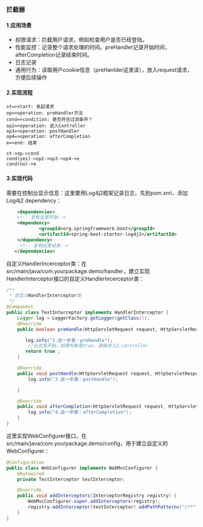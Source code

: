 ### 拦截器

#### 1.应用场景

- 权限请求：拦截用户请求，例如检查用户是否已经登陆。
- 性能监控：记录整个请求处理的时间。preHandler记录开始时间，afterCompletion记录结束时间。
- 日志记录
- 通用行为：读取用户cookie信息（preHanlder这里读），放入request请求，方便后续操作

#### 2.实现流程

```flow
st=>start: 发起请求
op=>operation: preHandler方法
cond=>condition: 是否符合过滤条件？
op2=>operation: 进入Controller
op3=>operation: postHandler
op4=>operation: afterCompletion
e=>end: 结束

st->op->cond
cond(yes)->op2->op3->op4->e
cond(no)->e
```

#### 3.实现代码

需要在控制台显示信息：这里要用Log4j2框架记录日志，先到pom.xml，添加Log4j2 dependency：

```xml
    <dependencies>
    <!-- 复制这里开始--> 
    <dependency>
            <groupId>org.springframework.boot</groupId>
            <artifactId>spring-boot-starter-log4j2</artifactId>
    </dependency>
     <!-- 复制这里结束--> 
   </dependencies>
```



自定义HandlerIncerceptor类：在src/main/java/com.yourpackage.demo/handler，建立实现HandlerInterceptor接口的自定义HandlerIncerceptor类：

```java
/**
 * 自定义HandlerInterceptor类
 */
@Component
public class TestInterceptor implements HandlerInterceptor {
    Logger log = LoggerFactory.getLogger(getClass());
    @Override
    public boolean preHandle(HttpServletRequest request, HttpServletResponse response, Object handler) throws Exception {

       log.info("1.这一步是：preHandle");
        //从这里开始，如果判断是true，直接进入2.controller
       return true ;
    }

    @Override
    public void postHandle(HttpServletRequest request, HttpServletResponse response, Object handler, ModelAndView modelAndView) throws Exception {
        log.info("3.这一步是：postHandle");

    }

    @Override
    public void afterCompletion(HttpServletRequest request, HttpServletResponse response, Object handler, Exception ex) throws Exception {
        log.info("4.这一步是：afterCompletion");
    }
}
```



这里实现WebConfigurer接口，在src/main/java/com.yourpackage.demo/config，用于建立自定义的WebConfigurer：

```java
@Configuration
public class WebConfigurer implements WebMvcConfigurer {
    @Autowired
    private TestInterceptor testInterceptor;

    @Override
    public void addInterceptors(InterceptorRegistry registry) {
        WebMvcConfigurer.super.addInterceptors(registry);
        registry.addInterceptor(testInterceptor).addPathPatterns("/**"); //addPathPatterns方法是过滤器应用在哪个页面
    }
}
```

